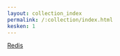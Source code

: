 ```yaml
---
layout: collection_index
permalink: /:collection/index.html
kesken: 1
---
```


[Redis][redis]

[redis]: https://redis.io
